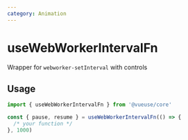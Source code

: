 ```yaml
---
category: Animation
---
```


# useWebWorkerIntervalFn

Wrapper for `webworker-setInterval` with controls

## Usage

```ts
import { useWebWorkerIntervalFn } from '@vueuse/core'

const { pause, resume } = useWebWorkerIntervalFn(() => {
  /* your function */
}, 1000)
```
